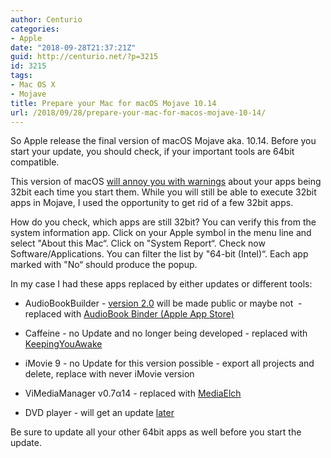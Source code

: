```yaml
---
author: Centurio
categories:
- Apple
date: "2018-09-28T21:37:21Z"
guid: http://centurio.net/?p=3215
id: 3215
tags:
- Mac OS X
- Mojave
title: Prepare your Mac for macOS Mojave 10.14
url: /2018/09/28/prepare-your-mac-for-macos-mojave-10-14/
---
```

So Apple release the final version of macOS Mojave aka. 10.14. Before you start your update, you should check, if your important tools are 64bit compatible.

This version of macOS [will annoy you with warnings](https://9to5mac.com/2018/06/05/macos-mojave-32-bit-support/) about your apps being 32bit each time you start them. While you will still be able to execute 32bit apps in Mojave, I used the opportunity to get rid of a few 32bit apps.

How do you check, which apps are still 32bit? You can verify this from the system information app. Click on your Apple symbol in the menu line and select "About this Mac&#8220;. Click on "System Report&#8220;. Check now Software/Applications. You can filter the list by "64-bit (Intel)&#8220;. Each app marked with "No&#8220; should produce the popup.

In my case I had these apps replaced by either updates or different tools:

  * AudioBookBuilder - [version 2.0](http://www.splasmata.com/?p=3236﻿) will be made public or maybe not &nbsp;- replaced with [AudioBook Binder (Apple App Store)](https://apps.apple.com/de/app/audiobook-binder/id413969927?l=en&mt=12)&nbsp;
  * Caffeine - no Update and no longer being developed - replaced with [KeepingYouAwake](https://github.com/newmarcel/KeepingYouAwake)
  * iMovie 9 - no Update for this version possible - export all projects and delete, replace with never iMovie version  
    
  * ViMediaManager v0.7α14 - replaced with [MediaElch](https://www.kvibes.de/mediaelch/)
  * DVD player - will get an update [later](https://www.heise.de/mac-and-i/meldung/macOS-Apple-kuendigt-32-Bit-Apps-OpenGL-und-OpenCL-ab-4068653.html)

Be sure to update all your other 64bit apps as well before you start the update.&nbsp;
